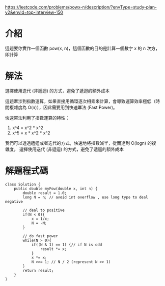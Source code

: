 https://leetcode.com/problems/powx-n/description/?envType=study-plan-v2&envId=top-interview-150

# 介紹

這題要你實作一個函數 pow(x, n)，這個函數的目的是計算一個數字 x 的 n 次方，即計算 

# 解法

選擇使用迭代 (非遞迴) 的方式，避免了遞迴的額外成本

這題牽涉到指數運算，如果直接用循環逐次相乘來計算，會導致運算效率極低（時間複雜度為 O(n)），因此需要用到快速冪法 (Fast Power)。

快速冪法利用了指數運算的特性：
1. x^4 = x^2 * x^2
2. x^5 = x * x^2 * x^2

我們可以透過遞迴或者迭代的方式，快速地將指數減半，從而達到 O(logn) 的複雜度。
選擇使用迭代 (非遞迴) 的方式，避免了遞迴的額外成本

# 解題程式碼
```
class Solution {
    public double myPow(double x, int n) {
        double result = 1.0;
        long N = n; // avoid int overflow , use long type to deal negative

        // deal to positive
        if(N < 0){
            x = 1/x;
            N = -N;
        }

        // do fast power
        while(N > 0){
            if((N & 1) == 1) {// if N is odd
                result *= x;
            }
            x *= x;
            N >>= 1; // N / 2 (represent N >> 1)
        }
        return result;
    }
}
```
